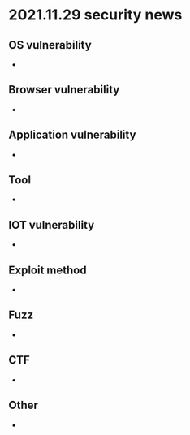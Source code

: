 # 2021.11.29 security news
## OS vulnerability 
* 
## Browser vulnerability
* 
## Application vulnerability 
* 
## Tool
* 
## IOT vulnerability 
* 
## Exploit method
* 
## Fuzz
* 
## CTF
* 
## Other
* 